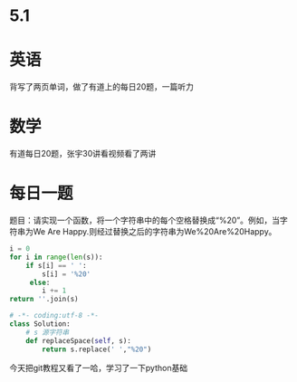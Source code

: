 # 5.1

# 英语

背写了两页单词，做了有道上的每日20题，一篇听力

# 数学    

有道每日20题，张宇30讲看视频看了两讲

#  每日一题

题目：请实现一个函数，将一个字符串中的每个空格替换成“%20”。例如，当字符串为We Are Happy.则经过替换之后的字符串为We%20Are%20Happy。      

```python
i = 0
for i in range(len(s)):
    if s[i] == ' ':
        s[i] = '%20'
     else:
        i += 1
return ''.join(s)
```

```python
# -*- coding:utf-8 -*-
class Solution:
    # s 源字符串
    def replaceSpace(self, s):
        return s.replace(' ',"%20")
```

今天把git教程又看了一哈，学习了一下python基础